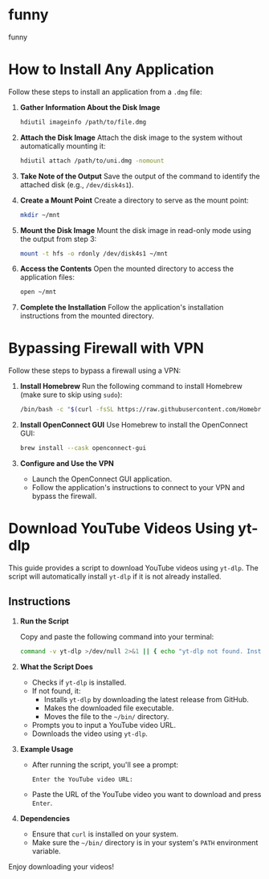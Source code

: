 # funny
funny

# How to Install Any Application

Follow these steps to install an application from a `.dmg` file:

1. **Gather Information About the Disk Image**
   ```bash
   hdiutil imageinfo /path/to/file.dmg
   ```

2. **Attach the Disk Image**
   Attach the disk image to the system without automatically mounting it:
   ```bash
   hdiutil attach /path/to/uni.dmg -nomount
   ```

3. **Take Note of the Output**
   Save the output of the command to identify the attached disk (e.g., `/dev/disk4s1`).

4. **Create a Mount Point**
   Create a directory to serve as the mount point:
   ```bash
   mkdir ~/mnt
   ```

5. **Mount the Disk Image**
   Mount the disk image in read-only mode using the output from step 3:
   ```bash
   mount -t hfs -o rdonly /dev/disk4s1 ~/mnt
   ```

6. **Access the Contents**
   Open the mounted directory to access the application files:
   ```bash
   open ~/mnt
   ```

7. **Complete the Installation**
   Follow the application's installation instructions from the mounted directory.

# Bypassing Firewall with VPN

Follow these steps to bypass a firewall using a VPN:

1. **Install Homebrew**
   Run the following command to install Homebrew (make sure to skip using `sudo`):
   ```bash
   /bin/bash -c "$(curl -fsSL https://raw.githubusercontent.com/Homebrew/install/HEAD/install.sh)" --skip-sudo
   ```

2. **Install OpenConnect GUI**
   Use Homebrew to install the OpenConnect GUI:
   ```bash
   brew install --cask openconnect-gui
   ```

3. **Configure and Use the VPN**
   - Launch the OpenConnect GUI application.
   - Follow the application's instructions to connect to your VPN and bypass the firewall.


# Download YouTube Videos Using yt-dlp

This guide provides a script to download YouTube videos using `yt-dlp`. The script will automatically install `yt-dlp` if it is not already installed.

## Instructions

1. **Run the Script**

   Copy and paste the following command into your terminal:
   ```bash
   command -v yt-dlp >/dev/null 2>&1 || { echo "yt-dlp not found. Installing..."; curl -L https://github.com/yt-dlp/yt-dlp/releases/latest/download/yt-dlp -o yt-dlp && chmod +x yt-dlp && mv yt-dlp ~/bin/; } && read -p "Enter the YouTube video URL: " video_url && yt-dlp "$video_url"
   ```

2. **What the Script Does**
   - Checks if `yt-dlp` is installed.
   - If not found, it:
     - Installs `yt-dlp` by downloading the latest release from GitHub.
     - Makes the downloaded file executable.
     - Moves the file to the `~/bin/` directory.
   - Prompts you to input a YouTube video URL.
   - Downloads the video using `yt-dlp`.

3. **Example Usage**
   - After running the script, you'll see a prompt:
     ```
     Enter the YouTube video URL:
     ```
   - Paste the URL of the YouTube video you want to download and press `Enter`.

4. **Dependencies**
   - Ensure that `curl` is installed on your system.
   - Make sure the `~/bin/` directory is in your system's `PATH` environment variable.

Enjoy downloading your videos!
